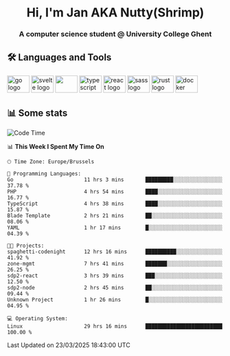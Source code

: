 <h1 align="center">Hi, I'm Jan AKA Nutty(Shrimp)</h1>
<h3 align="center">A computer science student @ University College Ghent</h3>

<h2 align="left">🛠️ Languages and Tools</h2>

###

<div align="left">
  <img src="https://cdn.jsdelivr.net/gh/devicons/devicon/icons/go/go-original.svg" height="40" width="52" alt="go logo"  />
  <img src="https://cdn.jsdelivr.net/gh/devicons/devicon@latest/icons/svelte/svelte-original.svg"  height="40" width="52" alt="svelte logo" />
  <img src="https://cdn.jsdelivr.net/gh/devicons/devicon@latest/icons/tailwindcss/tailwindcss-original.svg" height="40" width="52" />
  <img src="https://cdn.jsdelivr.net/gh/devicons/devicon/icons/typescript/typescript-original.svg" height="40" width="52" alt="typescript logo"  />
  <img src="https://cdn.jsdelivr.net/gh/devicons/devicon/icons/react/react-original.svg" height="40" width="52" alt="react logo"  />
  <img src="https://cdn.jsdelivr.net/gh/devicons/devicon/icons/sass/sass-original.svg" height="40" width="52" alt="sass logo"  />
  <img src="https://cdn.jsdelivr.net/gh/devicons/devicon@latest/icons/rust/rust-original.svg" height="40" width="52" alt="rust logo" />
  <img src="https://cdn.jsdelivr.net/gh/devicons/devicon/icons/docker/docker-original.svg" height="40" width="52" alt="docker logo"  />
</div>

<h2>📊 Some stats</h2>

<!--START_SECTION:waka-->
![Code Time](http://img.shields.io/badge/Code%20Time-5%2C775%20hrs%2032%20mins-blue)

📊 **This Week I Spent My Time On** 

```text
🕑︎ Time Zone: Europe/Brussels

💬 Programming Languages: 
Go                       11 hrs 3 mins       █████████░░░░░░░░░░░░░░░░   37.78 % 
PHP                      4 hrs 54 mins       ████░░░░░░░░░░░░░░░░░░░░░   16.77 % 
TypeScript               4 hrs 38 mins       ████░░░░░░░░░░░░░░░░░░░░░   15.87 % 
Blade Template           2 hrs 21 mins       ██░░░░░░░░░░░░░░░░░░░░░░░   08.06 % 
YAML                     1 hr 17 mins        █░░░░░░░░░░░░░░░░░░░░░░░░   04.39 % 

🐱‍💻 Projects: 
spaghetti-codenight      12 hrs 16 mins      ██████████░░░░░░░░░░░░░░░   41.92 % 
zone-mgmt                7 hrs 41 mins       ███████░░░░░░░░░░░░░░░░░░   26.25 % 
sdp2-react               3 hrs 39 mins       ███░░░░░░░░░░░░░░░░░░░░░░   12.50 % 
sdp2-node                2 hrs 45 mins       ██░░░░░░░░░░░░░░░░░░░░░░░   09.44 % 
Unknown Project          1 hr 26 mins        █░░░░░░░░░░░░░░░░░░░░░░░░   04.95 % 

💻 Operating System: 
Linux                    29 hrs 16 mins      █████████████████████████   100.00 % 
```


 Last Updated on 23/03/2025 18:43:00 UTC
<!--END_SECTION:waka-->
